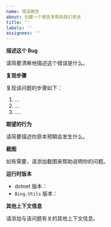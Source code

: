 ```yaml
---
name: 错误报告
about: 创建一个报告来帮助我们改进
title: ''
labels: ''
assignees: ''
---
```


**描述这个 Bug**

请简要清晰地描述这个错误是什么。

**复现步骤**

复现该问题的步骤如下：
1. ...
2. ...
3. ....

**期望的行为**

请简要描述你原本预期会发生什么。

**截图**

如有需要，请添加截图来帮助说明你的问题。

**运行时版本**

- dotnet 版本：
- `Bing.Utils` 版本：

**其他上下文信息**

请添加与该问题有关的其他上下文信息。
